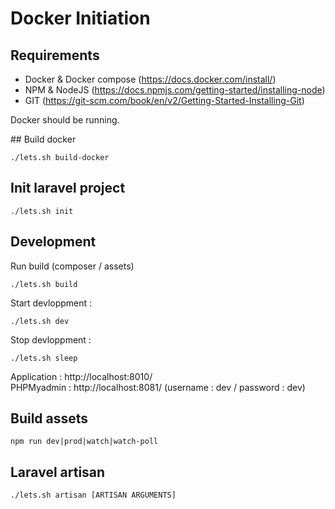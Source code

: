 # Docker Initiation


## Requirements

* Docker & Docker compose (https://docs.docker.com/install/)
* NPM & NodeJS (https://docs.npmjs.com/getting-started/installing-node)
* GIT (https://git-scm.com/book/en/v2/Getting-Started-Installing-Git)

Docker should be running.

## Build docker

    ./lets.sh build-docker

## Init laravel project

    ./lets.sh init

## Development

Run build (composer / assets)

    ./lets.sh build

Start devloppment :

    ./lets.sh dev

Stop devloppment :

    ./lets.sh sleep


Application : http://localhost:8010/  
PHPMyadmin : http://localhost:8081/ (username : dev / password : dev)


## Build assets

    npm run dev|prod|watch|watch-poll

## Laravel artisan

    ./lets.sh artisan [ARTISAN ARGUMENTS]
